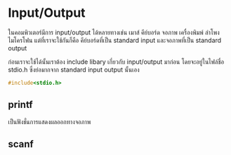 Input/Output
============
ในคอมพิวเตอร์มีการ input/output ได้หลายทางเช่น เมาส์ คีย์บอร์ด จอภาพ เครื่องพิมพ์ ลำโพง ไมโครโฟน แต่ที่เราจะใช้กันก็คือ คีย์บอร์ดที่เป็น standard input และจอภาพที่เป็น standard output

ก่อนเราจะใช้ได้นั้นเราต้อง include libary เกี่ยวกับ input/output มาก่อน โดยจะอยู่ในไฟล์ชื่อ stdio.h ซึ่งย่อมากจาก standard input output นั้นเอง
```cpp
#include<stdio.h>
```
printf
------
เป็นฟังชั่นการแสดงผลออกทางจอภาพ

scanf
-----

